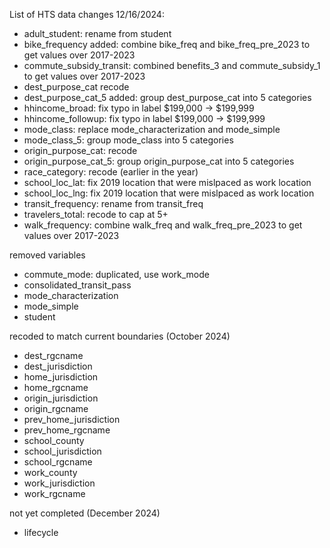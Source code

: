 List of HTS data changes 12/16/2024:

- adult_student: rename from student
- bike_frequency added: combine bike_freq and bike_freq_pre_2023 to get values over 2017-2023
- commute_subsidy_transit: combined benefits_3 and commute_subsidy_1 to get values over 2017-2023
- dest_purpose_cat recode
- dest_purpose_cat_5 added: group dest_purpose_cat into 5 categories
- hhincome_broad: fix typo in label $199,000 -> $199,999 
- hhincome_followup: fix typo in label $199,000 -> $199,999 
- mode_class: replace mode_characterization and mode_simple
- mode_class_5: group mode_class into 5 categories
- origin_purpose_cat: recode
- origin_purpose_cat_5: group origin_purpose_cat into 5 categories
- race_category: recode (earlier in the year)
- school_loc_lat: fix 2019 location that were mislpaced as work location
- school_loc_lng: fix 2019 location that were mislpaced as work location
- transit_frequency: rename from transit_freq
- travelers_total: recode to cap at 5+
- walk_frequency: combine walk_freq and walk_freq_pre_2023 to get values over 2017-2023


removed variables
- commute_mode: duplicated, use work_mode
- consolidated_transit_pass
- mode_characterization
- mode_simple
- student

recoded to match current boundaries (October 2024)
- dest_rgcname
- dest_jurisdiction
- home_jurisdiction	
- home_rgcname
- origin_jurisdiction
- origin_rgcname
- prev_home_jurisdiction
- prev_home_rgcname
- school_county
- school_jurisdiction
- school_rgcname
- work_county
- work_jurisdiction
- work_rgcname


not yet completed (December 2024)
- lifecycle

